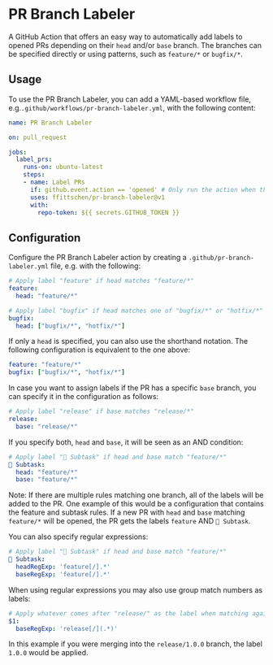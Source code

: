 # PR Branch Labeler

A GitHub Action that offers an easy way to automatically add labels to opened PRs depending on their `head` and/or `base` branch.
The branches can be specified directly or using patterns, such as `feature/*` or `bugfix/*`.

## Usage

To use the PR Branch Labeler, you can add a YAML-based workflow file, e.g.`.github/workflows/pr-branch-labeler.yml`, with the following content:

```yaml
name: PR Branch Labeler

on: pull_request

jobs:
  label_prs:
    runs-on: ubuntu-latest
    steps:
    - name: Label PRs
      if: github.event.action == 'opened' # Only run the action when the PR was first opened
      uses: ffittschen/pr-branch-labeler@v1
      with:
        repo-token: ${{ secrets.GITHUB_TOKEN }}
```

## Configuration

Configure the PR Branch Labeler action by creating a `.github/pr-branch-labeler.yml` file, e.g. with the following:

```yaml
# Apply label "feature" if head matches "feature/*"
feature:
  head: "feature/*"

# Apply label "bugfix" if head matches one of "bugfix/*" or "hotfix/*"
bugfix:
  head: ["bugfix/*", "hotfix/*"]
```

If only a `head` is specified, you can also use the shorthand notation. The following configuration is equivalent to the one above:

```yaml
feature: "feature/*"
bugfix: ["bugfix/*", "hotfix/*"]
```

In case you want to assign labels if the PR has a specific `base` branch, you can specify it in the configuration as follows:

```yaml
# Apply label "release" if base matches "release/*"
release:
  base: "release/*"
```

If you specify both, `head` and `base`, it will be seen as an AND condition:

```yaml
# Apply label "🧩 Subtask" if head and base match "feature/*"
🧩 Subtask:
  head: "feature/*"
  base: "feature/*"
```

Note: If there are multiple rules matching one branch, all of the labels will be added to the PR. One example of this would be a configuration that contains the feature and subtask rules. If a new PR with `head` and `base` matching `feature/*` will be opened, the PR gets the labels `feature` AND `🧩 Subtask`.

You can also specify regular expressions:

```yaml
# Apply label "🧩 Subtask" if head and base match "feature/*"
🧩 Subtask:
  headRegExp: 'feature[/].*'
  baseRegExp: 'feature[/].*'
```

When using regular expressions you may also use group match numbers as labels:

```yaml
# Apply whatever comes after "release/" as the label when matching against base of "release/*"
$1:
  baseRegExp: 'release[/](.*)'
```

In this example if you were merging into the `release/1.0.0` branch, the label `1.0.0` would be applied.
